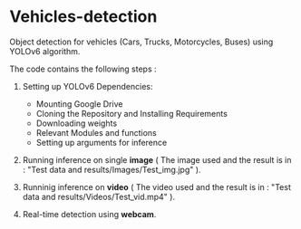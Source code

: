 # Vehicles-detection
Object detection for vehicles (Cars, Trucks, Motorcycles, Buses) using YOLOv6 algorithm.

The code contains the following steps :

1. Setting up YOLOv6 Dependencies:
    - Mounting Google Drive
    - Cloning the Repository and Installing Requirements
    - Downloading weights 
    - Relevant Modules and functions 
    - Setting up arguments for inference
  
2. Running inference on single **image** ( The image used and the result is in : "Test data and results/Images/Test_img.jpg" ).
3. Runninig inference on **video** ( The video used and the result is in : "Test data and results/Videos/Test_vid.mp4" ).
4. Real-time detection using **webcam**.
